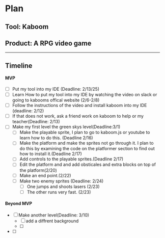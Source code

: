 # Plan

## Tool: Kaboom
## Product: A RPG video game

---


## Timeline
    
   
#### MVP

- [ ]  Put my tool into my IDE (Deadline: 2/13/25)
  - [ ]  Learn How to put my tool into my IDE by watching the video on slack or going to kabooms offical website (2/6-2/8)
  - [ ] Follow the instructions of the video and install kaboom into my IDE (deadline: 2/12)
  - [ ] If that does not work, ask a friend work on kaboom to help or my teacher(Deadline: 2/13)
- [ ] Make my first level the green skys level(Deadline:3/1)
  - [ ] Make the playable sprite, I plan to go to kaboom.js or youtube to learn how to do this. (Deadline 2/16)
  - [ ] Make the platform and make the sprites not go through it. I plan to do this by examining the code on the platformer section to find out how to install it.(Deadline 2/17)
  - [ ] Add controls to the playable sprites.(Deadline 2/17)
  - [ ] Edit the platform and and add obsticales and extra blocks on top of the platform(2/20)
  - [ ] Make an end point.(2/22)
  - [ ] Make two enemy sprites (Deadline: 2/24)
    - [ ] One jumps and shoots lasers (2/23)
    - [ ] The other runs very fast. (2/23)     

#### Beyond MVP

- [ ] Make another level(Deadline: 3/10)
  - [ ] add a diffrent background
  - [ ] 
- [ ] 


<!-- EXAMPLE

## Tool: APIs
## Product: Green Glass Door riddle app

## Timeline

### MVP

- [ ] Front-end
  - [x] Webpage to collect input from user (deadline: 4/15)
  - [ ] Webpage to display "yes, but a ___ can't" or "no, but a ___ can" (deadline: 5/1)
- [x] Back-end
  - [x] Use regex to test whether or not the word can go through the GGD (deadline: 3/1)
  - [x] Use the Twinword API to find related words (deadline: 3/15)
    - [ ] Iterate through the words until an opposite example can be found (deadline: 4/1)

#### Beyond MVP

- [ ] Use another API to make sure the opposite example is a noun
- [ ] Automate notification of API limit to make sure I don’t exceed free quota
- [ ] A multiple choice quizzer that will test the user’s knowledge of the solution

-->





<!-- DO NOT USE THIS YET

| Name | Glows | Grows |
| -------- | ------- | ------- |
|   |   |
|   |   |
|   |   |
|   |   |
|   |   |
|   |   |

-->
